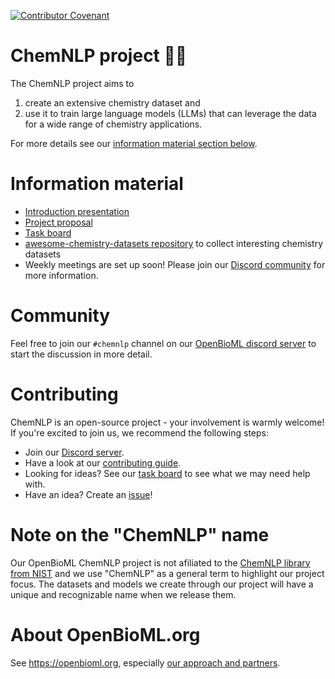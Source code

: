 [![Contributor Covenant](https://img.shields.io/badge/Contributor%20Covenant-2.1-4baaaa.svg)](code_of_conduct.md)

# ChemNLP project 🧪🚀
The ChemNLP project aims to
1) create an extensive chemistry dataset and
1) use it to train large language models (LLMs) that can leverage the data for a wide range of chemistry applications.

For more details see our [information material section below](#information-material).


# Information material
* [Introduction presentation](https://docs.google.com/presentation/d/1JkAKJveYsNGtAWoaksU8ykTdrC0aX3FshiFJ13SU6o8/edit?usp=sharing)
* [Project proposal](https://docs.google.com/document/d/1C44EKSJRojm39P2CaxnEq-0FGwDRaknKxJ8lZI6xr5M/edit?usp=sharing)
* [Task board](https://github.com/orgs/OpenBioML/projects/5/views/1)
* [awesome-chemistry-datasets repository](https://github.com/kjappelbaum/awesome-chemistry-datasets) to collect interesting chemistry datasets
* Weekly meetings are set up soon! Please join our [Discord community](#community) for more information.


# Community
Feel free to join our `#chemnlp` channel on our [OpenBioML discord server](https://discord.com/invite/GgDBFP8ZEt) to start the discussion in more detail.


# Contributing
ChemNLP is an open-source project - your involvement is warmly welcome! If you're excited to join us, we recommend the following steps:
* Join our [Discord server](#community).
* Have a look at our [contributing guide](https://github.com/OpenBioML/chemnlp/blob/main/CONTRIBUTING.md).
* Looking for ideas? See our [task board](https://github.com/orgs/OpenBioML/projects/5/views/1) to see what we may need help with.
* Have an idea? Create an [issue](https://github.com/OpenBioML/chemnlp/issues)!


# Note on the "ChemNLP" name
Our OpenBioML ChemNLP project is not afiliated to the [ChemNLP library from NIST](https://arxiv.org/abs/2209.08203) and we use "ChemNLP" as a general term to highlight our project focus. The datasets and models we create through our project will have a unique and recognizable name when we release them.


# About OpenBioML.org
See https://openbioml.org, especially [our approach and partners](https://openbioml.org/approach-and-partners.html).
